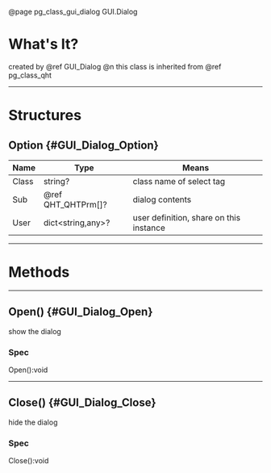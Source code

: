 ﻿@page pg_class_gui_dialog GUI.Dialog

# What's It?

created by @ref GUI_Dialog @n
this class is inherited from @ref pg_class_qht  

-----
# Structures

## Option {#GUI_Dialog_Option}

| Name | Type | Means |
|------|------|-------|
| Class | string? | class name of select tag |
| Sub | @ref QHT_QHTPrm[]? | dialog contents |
| User | dict<string,any>? | user definition, share on this instance |

-----
# Methods

-----
## Open() {#GUI_Dialog_Open}

show the dialog

### Spec

Open():void

-----
## Close() {#GUI_Dialog_Close}

hide the dialog

### Spec

Close():void

